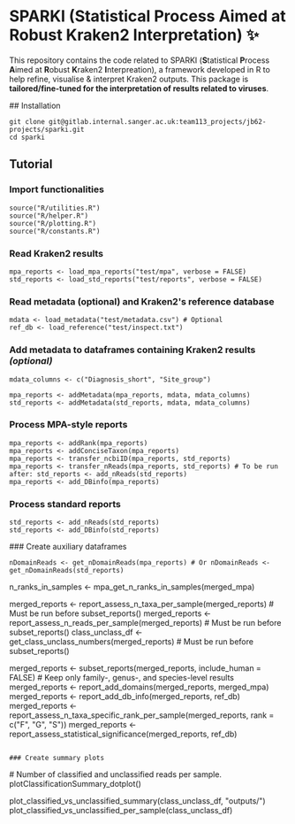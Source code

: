 # SPARKI (Statistical Process Aimed at Robust Kraken2 Interpretation) :sparkles:

This repository contains the code related to SPARKI (**S**tatistical **P**rocess **A**imed at **R**obust **K**raken2 **I**nterpreation), a framework developed in R to help refine, visualise & interpret Kraken2 outputs. This package is **tailored/fine-tuned for the interpretation of results related to viruses**.

## Installation
```
git clone git@gitlab.internal.sanger.ac.uk:team113_projects/jb62-projects/sparki.git
cd sparki
```

## Tutorial

### Import functionalities
```
source("R/utilities.R")
source("R/helper.R")
source("R/plotting.R")
source("R/constants.R")
```

### Read Kraken2 results
```
mpa_reports <- load_mpa_reports("test/mpa", verbose = FALSE)
std_reports <- load_std_reports("test/reports", verbose = FALSE)
```

### Read metadata (optional) and Kraken2's reference database
```
mdata <- load_metadata("test/metadata.csv") # Optional
ref_db <- load_reference("test/inspect.txt")
```

### Add metadata to dataframes containing Kraken2 results *(optional)*
```
mdata_columns <- c("Diagnosis_short", "Site_group")

mpa_reports <- addMetadata(mpa_reports, mdata, mdata_columns)
std_reports <- addMetadata(std_reports, mdata, mdata_columns)
```

### Process MPA-style reports
```
mpa_reports <- addRank(mpa_reports)
mpa_reports <- addConciseTaxon(mpa_reports)
mpa_reports <- transfer_ncbiID(mpa_reports, std_reports)
mpa_reports <- transfer_nReads(mpa_reports, std_reports) # To be run after: std_reports <- add_nReads(std_reports)
mpa_reports <- add_DBinfo(mpa_reports)
```

### Process standard reports
```
std_reports <- add_nReads(std_reports)
std_reports <- add_DBinfo(std_reports)
```

### Create auxiliary dataframes
```
nDomainReads <- get_nDomainReads(mpa_reports) # Or nDomainReads <- get_nDomainReads(std_reports)
```

n_ranks_in_samples <- mpa_get_n_ranks_in_samples(merged_mpa)

merged_reports <- report_assess_n_taxa_per_sample(merged_reports) # Must be run before subset_reports()
merged_reports <- report_assess_n_reads_per_sample(merged_reports) # Must be run before subset_reports()
class_unclass_df <- get_class_unclass_numbers(merged_reports) # Must be run before subset_reports()

merged_reports <- subset_reports(merged_reports, include_human = FALSE) # Keep only family-, genus-, and species-level results
merged_reports <- report_add_domains(merged_reports, merged_mpa)
merged_reports <- report_add_db_info(merged_reports, ref_db)
merged_reports <- report_assess_n_taxa_specific_rank_per_sample(merged_reports, rank = c("F", "G", "S"))
merged_reports <- report_assess_statistical_significance(merged_reports, ref_db)
```

### Create summary plots
```
# Number of classified and unclassified reads per sample.
plotClassificationSummary_dotplot()




plot_classified_vs_unclassified_summary(class_unclass_df, "outputs/")
plot_classified_vs_unclassified_per_sample(class_unclass_df)
```


